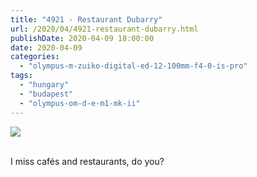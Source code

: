 ```yaml
---
title: "4921 - Restaurant Dubarry"
url: /2020/04/4921-restaurant-dubarry.html
publishDate: 2020-04-09 18:00:00
date: 2020-04-09
categories: 
  - "olympus-m-zuiko-digital-ed-12-100mm-f4-0-is-pro"
tags: 
  - "hungary"
  - "budapest"
  - "olympus-om-d-e-m1-mk-ii"
---
```

<div class="container">
<div class="center"><a target="_blank" href="https://d25zfm9zpd7gm5.cloudfront.net/1200x1200/2018/20180520_172545_lr.jpg"><img class="webfeedsFeaturedVisual" src="https://d25zfm9zpd7gm5.cloudfront.net/0600x0600/2018/20180520_172545_lr.jpg" /></a></div>
</div>
<br />

I miss cafés and restaurants, do you?